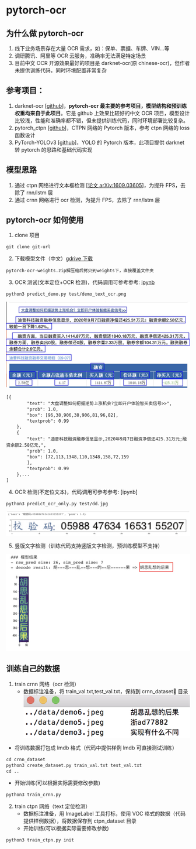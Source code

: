 # pytorch-ocr

## 为什么做 pytorch-ocr

1. 线下业务场景存在大量 OCR 需求，如：保单、票据、车牌、VIN...等
2. 调研腾讯、阿里等 OCR 云服务，准确率无法满足特定场景
3. 目前中文 OCR 开源效果最好的项目是 darknet-ocr(原 chinese-ocr)，但作者未提供训练代码，同时环境配置非常复杂

## 参考项目：

1. darknet-ocr [[github](https://github.com/chineseocr/darknet-ocr)]，**pytorch-ocr 最主要的参考项目，模型结构和预训练权重均来自于此项目**。它是 github 上效果比较好的中文 OCR 项目，模型设计比较浅，性能和准确率都不错，但未提供训练代码，同时环境部署比较复杂。
2. pytorch_ctpn [[github](https://github.com/opconty/pytorch_ctpn)]，CTPN 网络的 Pytorch 版本，参考 ctpn 网络的 loss 函数设计
3. PyTorch-YOLOv3 [[github](https://github.com/eriklindernoren/PyTorch-YOLOv3)]，YOLO 的 Pytorch 版本，此项目提供 darknet 转 pytorch 的思路和基础代码实现

## 模型思路

1. 通过 ctpn 网络进行文本框检测 [[论文 arXiv:1609.03605](https://arxiv.org/abs/1609.03605)]，为提升 FPS，去除了 rnn/lstm 层
1. 通过 crnn 网络进行 ocr 检测，为提升 FPS，去除了 rnn/lstm 层

## pytorch-ocr 如何使用

1. clone 项目

```
git clone git-url
```

2. 下载模型文件（中文）[gdrive 下载](https://drive.google.com/file/d/1H8AdYObqDMHtj75Sm8WvGR1rVNur1izz/view?usp=sharing)

```
pytorch-ocr-weights.zip解压缩后拷贝到weights下，直接覆盖文件夹
```

3. OCR 测试(文本定位+OCR 检测)，代码调用可参考参考: [ipynb](pytorch-darknet-ocr-train/pytorch-ocr-demo.ipynb)

```
python3 predict_demo.py test/demo_text_ocr.png
```

![](./test/pred_box_demo.jpg)

```
[{
		"text": "大盘调整如何把握逆势上涨机会?立即开户体验智买卖信号>>",
		"prob": 1.0,
		"box": [96,38,906,38,906,81,96,82],
		"textprob": 0.99
	},
	{
		"text": "迪普科技融资融券信息显示,2020年9月7日融资净偿还425.31万元;融资余额2.58亿元,",
		"prob": 1.0,
		"box": [72,113,1348,110,1348,158,72,159
		],
		"textprob": 0.99
	},...
]
```

4. OCR 检测(不定位文本)，代码调用可参考参考: [ipynb]

```
python3 predict_ocr_only.py test/dd.jpg
```

![](./test/dd_pred.jpeg)

5. 竖版文字检测（训练代码支持竖版文字检测，预训练模型不支持）

![](./test/v_text.jpeg)

## 训练自己的数据

1. train crnn 网络（ocr 检测）
   - 数据标注准备，将 train_val.txt,test_val.txt，保持到 crnn_dataset 目录
     ![](test/crnn_train_data.png)

- 将训练数据打包成 lmdb 格式（代码中提供样例 lmdb 可直接测试训练）

```
cd crnn_dataset
python3 create_dataset.py train_val.txt test_val.txt
cd ..
```

- 开始训练(可以根据实际需要修改参数)

```
python3 train_crnn.py
```

2. train ctpn 网络（text 定位检测）
   - 数据标注准备，用 ImageLabel 工具打标，使用 VOC 格式的数据（代码提供样例数据），将数据保存到 ctpn_dataset 目录
   - 开始训练(可以根据实际需要修改参数)

```
python3 train_ctpn.py init
```
